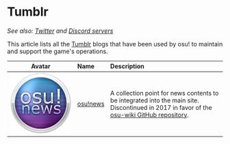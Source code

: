 # Tumblr

*See also: [Twitter](/wiki/en/Twitter) and [Discord servers](/wiki/Community/Discord_servers)*

This article lists all the [Tumblr](https://discord.com/) blogs that have been used by osu! to maintain and support the game's operations.

| Avatar | Name | Description |
| :-: | :-- | :-- |
| ![](img/avatar_osunews.png) | [osu!news](https://osunews.tumblr.com/) | A collection point for news contents to be integrated into the main site. Discontinued in 2017 in favor of the [osu-wiki GitHub repository](https://github.com/ppy/osu-wiki/). |